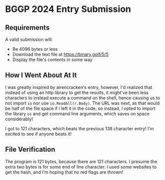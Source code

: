 # BGGP 2024 Entry Submission


## Requirements
A valid submission will:
   - Be 4096 bytes or less
   - Download the text file at https://binary.golf/5/5
   - Display the file's contents in some way

## How I Went About At It
I was greatly inspired by airencracken's entry, however, I'd realized that instead of using an http library to get the results, it might've been less characters to instead execute a command on the shell, hence causing us to not import `io` nor use `io.ReadAll(r.Body)`. The URL was next, as that would be half of the file space if I left it in the code, so instead, I opted to import the library `os` and get command line arguments, which saves on space considerably!

I got to 121 characters, which beats the previous 138 character entry! I'm excited to see if anyone beats it!

## File Verification

The program is 121 bytes, because there are 121 characters. I presume the extra two bytes is for some end of line character. I used some websites to get the hash, and I'm hoping that no red flags are thrown!
